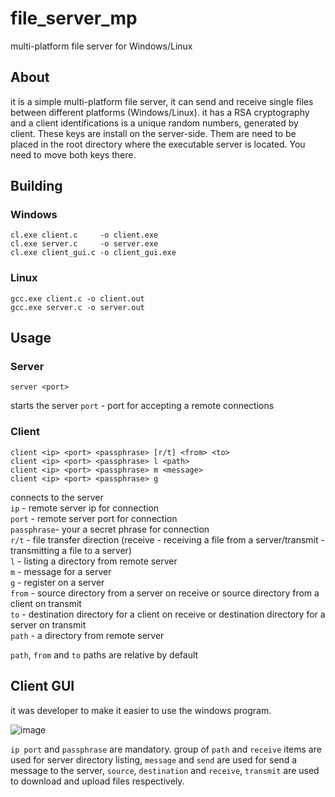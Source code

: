 # file_server_mp
multi-platform file server for Windows/Linux
 
## About
it is a simple multi-platform file server, it can send and receive single files between different platforms (Windows/Linux).
it has a RSA cryptography and a client identifications is a unique random numbers, generated by client. 
These keys are install on the server-side. Them are need to be placed in the root directory where the executable server is located. You need to move both keys there.
 
## Building
### Windows
```
cl.exe client.c     -o client.exe
cl.exe server.c     -o server.exe
cl.exe client_gui.c -o client_gui.exe
```
### Linux
```
gcc.exe client.c -o client.out
gcc.exe server.c -o server.out
```
## Usage
### Server
```
server <port>
```
starts the server
`port` - port for accepting a remote connections

### Client
```
client <ip> <port> <passphrase> [r/t] <from> <to>
client <ip> <port> <passphrase> l <path>
client <ip> <port> <passphrase> m <message>
client <ip> <port> <passphrase> g
```
connects to the server  
`ip`        - remote server ip for connection  
`port`      - remote server port for connection  
`passphrase`- your a secret phrase for connection  
`r/t`       - file transfer direction (receive - receiving a file from a server/transmit - transmitting a file to a server)  
`l`         - listing a directory from remote server  
`m`         - message for a server  
`g`         - register on a server  
`from`      - source directory from a server on receive or source directory from a client on transmit  
`to`        - destination directory for a client on receive or destination directory for a server on transmit  
`path`      - a directory from remote server  
  
`path`, `from` and `to` paths are relative by default
## Client GUI
it was developer to make it easier to use the windows program.  
  
![image](https://user-images.githubusercontent.com/57231832/205509064-ea615bba-bf47-462b-b544-2b437bb4e648.png)  
  
`ip port` and `passphrase` are mandatory. group of `path` and `receive` items are used for server directory listing, `message` and `send` are used for send a message to the server, `source`, `destination` and `receive`, `transmit` are used to download and upload files respectively.
